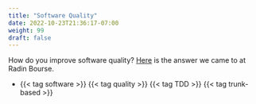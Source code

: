 ```yaml
---
title: "Software Quality"
date: 2022-10-23T21:36:17-07:00
weight: 99
draft: false
---
```

How do you improve software quality?
[Here](https://docs.google.com/document/d/e/2PACX-1vTj1RsamyxQc-WfGko_P4-xLMOkaQWVZ7ijiXbarDGG_ycxI4-MxGn5xpBMwe2rC-a-5wQK3QWRTXpQ/pub) is the answer we came to at Radin Bourse.

- {{< tag software >}} {{< tag quality >}} {{< tag TDD >}} {{< tag trunk-based >}}
<!-- - {{< tag software >}} {{< tag quality >}} {{< tag trunk-based >}} {{< tag TDD >}} {{< tag pair-programming >}} -->
